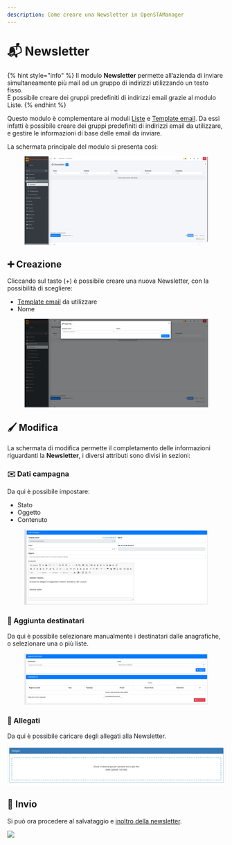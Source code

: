 ```yaml
---
description: Come creare una Newsletter in OpenSTAManager
---
```


# 📬 Newsletter

{% hint style="info" %}
Il modulo **Newsletter** permette all’azienda di inviare simultaneamente più mail ad un gruppo di indirizzi utilizzando un testo fisso.\
È possibile creare dei gruppi predefiniti di indirizzi email grazie al modulo Liste.
{% endhint %}

Questo modulo è complementare ai moduli [Liste](liste.md) e [Template email](template.md). Da essi infatti è possibile creare dei gruppi predefiniti di indirizzi email da utilizzare, e gestire le informazioni di base delle email da inviare.

La schermata principale del modulo si presenta così:

<figure><img src="../../../.gitbook/assets/immagine (29).png" alt=""><figcaption></figcaption></figure>

## ➕ Creazione

Cliccando sul tasto (+) è possibile creare una nuova Newsletter, con la possibilità di scegliere:

* [Template email](template.md) da utilizzare
* Nome

<figure><img src="../../../.gitbook/assets/immagine (30).png" alt=""><figcaption></figcaption></figure>

## 🖌️ Modifica

La schermata di modifica permette il completamento delle informazioni riguardanti la **Newsletter**, i diversi attributi sono divisi in sezioni:

### ✉️ Dati campagna

Da qui è possibile impostare:

* Stato
* Oggetto
* Contenuto

<figure><img src="../../../.gitbook/assets/immagine (31).png" alt=""><figcaption></figcaption></figure>

### 👥 Aggiunta destinatari

Da qui è possibile selezionare manualmente i destinatari dalle anagrafiche, o selezionare una o più liste.

<figure><img src="../../../.gitbook/assets/immagine (34).png" alt=""><figcaption></figcaption></figure>

### 🛅 Allegati

Da qui è possibile caricare degli allegati alla Newsletter.

![](<../../../.gitbook/assets/image (608).png>)

## 📨 Invio

Si può ora procedere al salvataggio e [inoltro della newsletter](newsletter.md#invio).

![](https://firebasestorage.googleapis.com/v0/b/gitbook-x-prod.appspot.com/o/spaces%2F-LZJeLg23eVDvrCv74U7-887967055%2Fuploads%2Fzmttti46e1qIEDYQ6HJV%2Ffile.png?alt=media)
